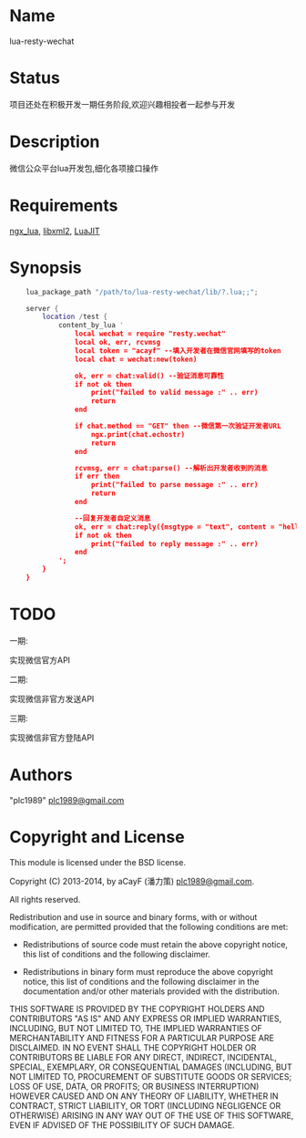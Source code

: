 Name
====

lua-resty-wechat

Status
======

项目还处在积极开发一期任务阶段,欢迎兴趣相投者一起参与开发

Description
===========

微信公众平台lua开发包,细化各项接口操作

Requirements
========

[ngx_lua](https://github.com/chaoslawful/lua-nginx-module),
[libxml2](http://www.xmlsoft.org/),
[LuaJIT](http://luajit.org)

Synopsis
========

```lua
    lua_package_path "/path/to/lua-resty-wechat/lib/?.lua;;";

    server {
        location /test {
            content_by_lua '
                local wechat = require "resty.wechat"
                local ok, err, rcvmsg
                local token = "acayf" --填入开发者在微信官网填写的token
                local chat = wechat:new(token)

                ok, err = chat:valid() --验证消息可靠性
                if not ok then
                    print("failed to valid message :" .. err)
                    return
                end

                if chat.method == "GET" then --微信第一次验证开发者URL
                    ngx.print(chat.echostr)
                    return
                end

                rcvmsg, err = chat:parse() --解析出开发者收到的消息
                if err then
                    print("failed to parse message :" .. err)
                    return
                end

                --回复开发者自定义消息
                ok, err = chat:reply({msgtype = "text", content = "hello world!"})
                if not ok then
                    print("failed to reply message :" .. err)
                end
            ';
        }
    }
```

TODO
====

一期:

实现微信官方API

二期:

实现微信非官方发送API

三期:

实现微信非官方登陆API

Authors
=======

"plc1989" <plc1989@gmail.com>

Copyright and License
=====================

This module is licensed under the BSD license.

Copyright (C) 2013-2014, by aCayF (潘力策) <plc1989@gmail.com>.

All rights reserved.

Redistribution and use in source and binary forms, with or without modification, are permitted provided that the following conditions are met:

* Redistributions of source code must retain the above copyright notice, this list of conditions and the following disclaimer.

* Redistributions in binary form must reproduce the above copyright notice, this list of conditions and the following disclaimer in the documentation and/or other materials provided with the distribution.

THIS SOFTWARE IS PROVIDED BY THE COPYRIGHT HOLDERS AND CONTRIBUTORS "AS IS" AND ANY EXPRESS OR IMPLIED WARRANTIES, INCLUDING, BUT NOT LIMITED TO, THE IMPLIED WARRANTIES OF MERCHANTABILITY AND FITNESS FOR A PARTICULAR PURPOSE ARE DISCLAIMED. IN NO EVENT SHALL THE COPYRIGHT HOLDER OR CONTRIBUTORS BE LIABLE FOR ANY DIRECT, INDIRECT, INCIDENTAL, SPECIAL, EXEMPLARY, OR CONSEQUENTIAL DAMAGES (INCLUDING, BUT NOT LIMITED TO, PROCUREMENT OF SUBSTITUTE GOODS OR SERVICES; LOSS OF USE, DATA, OR PROFITS; OR BUSINESS INTERRUPTION) HOWEVER CAUSED AND ON ANY THEORY OF LIABILITY, WHETHER IN CONTRACT, STRICT LIABILITY, OR TORT (INCLUDING NEGLIGENCE OR OTHERWISE) ARISING IN ANY WAY OUT OF THE USE OF THIS SOFTWARE, EVEN IF ADVISED OF THE POSSIBILITY OF SUCH DAMAGE.


